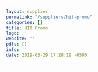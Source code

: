 ```yaml
---
layout: supplier
permalink: "/suppliers/hit-promo"
categories: []
title: HIT Promo
logo: ''
website: ''
pdfs: []
info: ''
date: 2019-03-29 17:28:19 -0500

---
```


